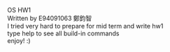 OS HW1  
Written by E94091063 鄭鈞智  
I tried very hard to prepare for mid term and write hw1  
type help to see all build-in commands  
enjoy! :)
